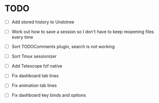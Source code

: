# TODO

- [ ] Add stored history to Undotree

- [ ] Work out how to save a session so I don't have to keep reopening files every time

- [ ] Sort TODOComments plugin, search is not working

- [ ] Sort Tmux sessionizer

- [ ] Add Telescope fzf native

- [ ] Fix dashboard tab lines

- [ ] Fix animation tab lines

- [ ] Fix dashboard key binds and options
